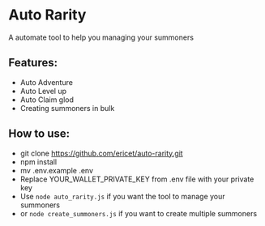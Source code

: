 # Auto Rarity
A automate tool to help you managing your summoners

## Features:
* Auto Adventure
* Auto Level up
* Auto Claim glod
* Creating summoners in bulk

## How to use:
* git clone https://github.com/ericet/auto-rarity.git
* npm install
* mv .env.example .env
* Replace YOUR_WALLET_PRIVATE_KEY from .env file with your private key
* Use `node auto_rarity.js` if you want the tool to manage your summoners
* or `node create_summoners.js` if you want to create multiple summoners



